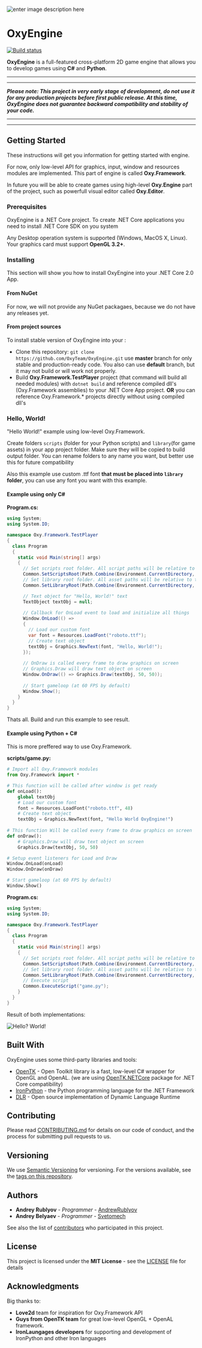 ![enter image description here](https://i.imgur.com/Ua5aKAv.png)
# OxyEngine
[![Build status](https://ci.appveyor.com/api/projects/status/tyg13hjkm01vb3yd?svg=true)](https://ci.appveyor.com/project/AndrewRublyov/oxyengine-y2q1n)


**OxyEngine** is a full-featured cross-platform 2D game engine that allows you to develop games using **C#** and **Python**.

---
---
***Please note: This project in very early stage of development, do not use it for any production projects before first public release. At this time, OxyEngine does not guarantee backward compatibility and stability of your code.***

---
---
## Getting Started

These instructions will get you information for getting started with engine.

For now, only  low-level API for graphics, input, window and resources modules are implemented. This part of engine is called **Oxy.Framework**.

In future you will be able to create games using high-level **Oxy.Engine** part of the project, such as powerfull visual editor called **Oxy.Editor**.

### Prerequisites

OxyEngine is a .NET Core project. To create .NET Core applications you need to install .NET Core SDK on you system

Any Desktop operation system is supported (Windows, MacOS X, Linux).
Your graphics card must support **OpenGL 3.2+**.

### Installing
This section will show you how to install OxyEngine into your .NET Core 2.0 App.

#### From NuGet
For now, we will not provide any NuGet packagaes, because we do not have any releases yet.

#### From project sources
To install stable version of OxyEngine into your :
* Сlone this repository:
 `git clone https://github.com/OxyTeam/OxyEngine.git` 
  use **master** branch for only stable and production-ready code. 
  You also can use **default** branch, but it may not build or will work not properly.
* Build **Oxy.Framework.TestPlayer** project (that command will build all needed modules) with
  `dotnet build`
  and reference compiled dll's (Oxy.Framework assemblies) to your .NET Core App project.
  **OR** 
  you can reference Oxy.Framework.* projects directly without using compiled dll's
  
### Hello, World! 

"Hello World!" example using low-level Oxy.Framework.

Create folders `scripts` (folder for your Python scripts) and `library`(for game assets) in your app project folder. Make sure they will be copied to build output folder. You can rename folders to any name you want, but better use this for future compatibility

Also this example use custom .ttf font **that must be placed into `library` folder**, you can use any font you want with this example.
  
#### Example using only C#

**Program.cs:**
```csharp
using System;
using System.IO;

namespace Oxy.Framework.TestPlayer
{
  class Program
  {
    static void Main(string[] args)
    {
      // Set scripts root folder. All script paths will be relative to this folder
      Common.SetScriptsRoot(Path.Combine(Environment.CurrentDirectory, "scripts"));
      // Set library root folder. All asset paths will be relative to this folder
      Common.SetLibraryRoot(Path.Combine(Environment.CurrentDirectory, "library"));

      // Text object for "Hello, World!" text
      TextObject textObj = null;
      
      // Callback for OnLoad event to load and initialize all things
      Window.OnLoad(() =>
      {
        // Load our custom font
        var font = Resources.LoadFont("roboto.ttf");
        // Create text object
        textObj = Graphics.NewText(font, "Hello, World!");
      });      
      
      // OnDraw is called every frame to draw graphics on screen
      // Graphics.Draw will draw text object on screen
      Window.OnDraw(() => Graphics.Draw(textObj, 50, 50));
      
      // Start gameloop (at 60 FPS by default)
      Window.Show();
    }
  }
}
```
Thats all. Build and run this example to see result.

#### Example using Python + C#

This is more preffered way to use Oxy.Framework.

**scripts/game.py:**
```python
# Import all Oxy.Framework modules
from Oxy.Framework import *

# This function will be called after window is get ready
def onLoad():
    global textObj
    # Load our custom font
    font = Resources.LoadFont("roboto.ttf", 48)
    # Create text object
    textObj = Graphics.NewText(font, "Hello World OxyEngine!")
    
# This function Will be called every frame to draw graphics on screen
def onDraw():
    # Graphics.Draw will draw text object on screen
    Graphics.Draw(textObj, 50, 50)

# Setup event listeners for Load and Draw
Window.OnLoad(onLoad)
Window.OnDraw(onDraw)

# Start gameloop (at 60 FPS by default)
Window.Show()
```

**Program.cs:**

```csharp
using System;
using System.IO;

namespace Oxy.Framework.TestPlayer
{
  class Program
  {
    static void Main(string[] args)
    {
      // Set scripts root folder. All script paths will be relative to this folder
      Common.SetScriptsRoot(Path.Combine(Environment.CurrentDirectory, "scripts"));
      // Set library root folder. All asset paths will be relative to this folder
      Common.SetLibraryRoot(Path.Combine(Environment.CurrentDirectory, "library"));
      // Execute script
      Common.ExecuteScript("game.py");
    }
  }
}
```

Result of both implementations:

![Hello? World!](https://i.imgur.com/7o3VPSQ.png)


## Built With
OxyEngine uses some third-party libraries and tools:

* [OpenTK](https://github.com/opentk/opentk) - Open Toolkit library is a fast, low-level C# wrapper for OpenGL and OpenAL.
  (we are using [OpenTK.NETCore](https://www.nuget.org/packages/OpenTK.NETCore/) package for .NET Core compatibility)
* [IronPython](http://ironpython.net/) - the Python programming language for the .NET Framework
* [DLR](https://github.com/IronLanguages/dlr) - Open source implementation of Dynamic Language Runtime

## Contributing

Please read [CONTRIBUTING.md](https://gist.github.com/PurpleBooth/b24679402957c63ec426) for details on our code of conduct, and the process for submitting pull requests to us.

## Versioning

We use [Semantic Versioning](http://semver.org/) for versioning. For the versions available, see the [tags on this repository](https://github.com/OxyTeam/OxyEngine/tags). 

## Authors

* **Andrey Rublyov** - *Programmer* - [AndrewRublyov](https://github.com/AndrewRublyov)
* **Andrey Belyaev** - *Programmer* - [Svetomech](https://github.com/Svetomech)

See also the list of [contributors](https://github.com/OxyTeam/OxyEngine/contributors) who participated in this project.

## License

This project is licensed under the **MIT License** - see the [LICENSE](LICENSE) file for details

## Acknowledgments

Big thanks to:
* **Love2d** team for inspiration for Oxy.Framework API 
* **Guys from OpenTK team** for great low-level OpenGL + OpenAL framework.
* **IronLaungages developers** for supporting and development of IronPython and other Iron languages

